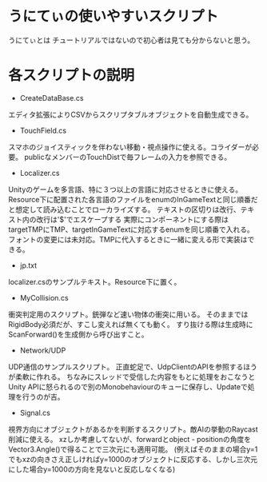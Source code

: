 # うにてぃの使いやすいスクリプト
うにてぃとは
チュートリアルではないので初心者は見ても分からないと思う。

# 各スクリプトの説明

- CreateDataBase.cs

エディタ拡張によりCSVからスクリプタブルオブジェクトを自動生成できる。

- TouchField.cs

スマホのジョイスティックを伴わない移動・視点操作に使える。コライダーが必要。
publicなメンバーのTouchDistで毎フレームの入力を参照できる。

- Localizer.cs

Unityのゲームを多言語、特に３つ以上の言語に対応させるときに使える。
Resource下に配置された各言語のファイルをenumのInGameTextと同じ順番だと想定して読み込むことでローカライズする。
テキストの区切りは改行、テキスト内の改行は'$'でエスケープする
実際にコンポーネントにする際はtargetTMPにTMP、targetInGameTextに対応するenumを同じ順番で入れる。
フォントの変更には未対応。TMPに代入するときに一緒に変える形で実装はできる。

- jp.txt

localizer.csのサンプルテキスト。Resource下に置く。

- MyCollision.cs

衝突判定用のスクリプト。銃弾など速い物体の衝突に用いる。
そのままではRigidBody必須だが、すこし変えれば無くても動く。
すり抜ける際は生成時にScanForward()を生成側から呼び出すこと。

- Network/UDP

UDP通信のサンプルスクリプト。
正直蛇足で、UdpClientのAPIを参照するほうが柔軟に作れる。
ちなみにスレッドで受信した内容をもとに処理をおこなうとUnity APIに怒られるので別のMonobehaviourのキューに保存し、Updateで処理を行うのが吉。

- Signal.cs

視界方向にオブジェクトがあるかを判断するスクリプト。敵AIの挙動のRaycast削減に使える。
xzしか考慮してないが、forwardとobject - positionの角度をVector3.Angle()で得ることで三次元にも適用可能。
(例えばそのままの場合y=1でもxzの向きさえ正しければy=1000のオブジェクトに反応する、しかし三次元にした場合y=1000の方向を見ないと反応しなくなる)
